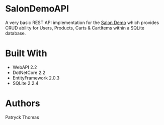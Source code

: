 # SalonDemoAPI
A very basic REST API implementation for the <a href="https://github.com/Matrycks/SalonDemo" target="_blank">Salon Demo</a> which provides CRUD ability for Users, Products, Carts & CartItems within a SQLite database.

# Built With
- WebAPI 2.2
- DotNetCore 2.2
- EntityFramework 2.0.3
- SQLite 2.2.4

# Authors
Patryck Thomas
